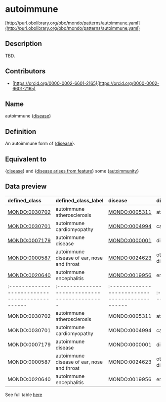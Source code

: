 # autoimmune 

[http://purl.obolibrary.org/obo/mondo/patterns/autoimmune.yaml](http://purl.obolibrary.org/obo/mondo/patterns/autoimmune.yaml)
## Description 

TBD.
## Contributors 
* [https://orcid.org/0000-0002-6601-2165](https://orcid.org/0000-0002-6601-2165) 
## Name 

autoimmune {[disease](http://purl.obolibrary.org/obo/MONDO_0000001)}

## Definition 

An autoimmune form of {[disease](http://purl.obolibrary.org/obo/MONDO_0000001)}.

## Equivalent to 

{[disease](http://purl.obolibrary.org/obo/MONDO_0000001)} and {[disease arises from feature](http://purl.obolibrary.org/obo/RO_0004022)} some {[autoimmunity](http://purl.obolibrary.org/obo/HP_0002960)}

## Data preview 
| defined_class                                | defined_class_label                        | disease                                      | disease_label                |
|:---------------------------------------------|:-------------------------------------------|:---------------------------------------------|:-----------------------------|
| [MONDO:0030702](http://purl.obolibrary.org/obo/MONDO_0030702) | autoimmune atherosclerosis                 | [MONDO:0005311](http://purl.obolibrary.org/obo/MONDO_0005311) | atherosclerosis              |
| [MONDO:0030701](http://purl.obolibrary.org/obo/MONDO_0030701) | autoimmune cardiomyopathy                  | [MONDO:0004994](http://purl.obolibrary.org/obo/MONDO_0004994) | cardiomyopathy               |
| [MONDO:0007179](http://purl.obolibrary.org/obo/MONDO_0007179) | autoimmune disease                         | [MONDO:0000001](http://purl.obolibrary.org/obo/MONDO_0000001) | disease or disorder          |
| [MONDO:0000587](http://purl.obolibrary.org/obo/MONDO_0000587) | autoimmune disease of ear, nose and throat | [MONDO:0024623](http://purl.obolibrary.org/obo/MONDO_0024623) | otorhinolaryngologic disease |
| [MONDO:0020640](http://purl.obolibrary.org/obo/MONDO_0020640) | autoimmune encephalitis                    | [MONDO:0019956](http://purl.obolibrary.org/obo/MONDO_0019956) | encephalitis                 || defined:class                                | defined:class:label                        | disease                                      | disease:label                |
|:---------------------------------------------|:-------------------------------------------|:---------------------------------------------|:-----------------------------|
| MONDO:0030702 | autoimmune atherosclerosis                 | MONDO:0005311 | atherosclerosis              |
| MONDO:0030701 | autoimmune cardiomyopathy                  | MONDO:0004994 | cardiomyopathy               |
| MONDO:0007179 | autoimmune disease                         | MONDO:0000001 | disease or disorder          |
| MONDO:0000587 | autoimmune disease of ear, nose and throat | MONDO:0024623 | otorhinolaryngologic disease |
| MONDO:0020640 | autoimmune encephalitis                    | MONDO:0019956 | encephalitis                 |

See full table [here](https://github.com/monarch-initiative/mondo/blob/master/src/patterns/data/matches/autoimmune.tsv) 
